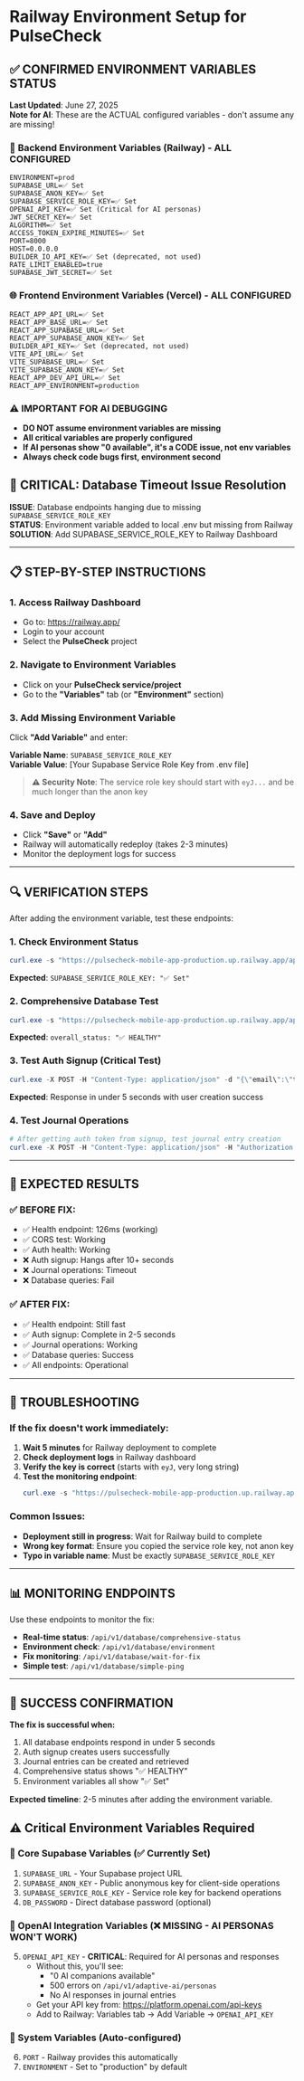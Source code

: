 # Railway Environment Setup for PulseCheck

## ✅ **CONFIRMED ENVIRONMENT VARIABLES STATUS**
**Last Updated**: June 27, 2025  
**Note for AI**: These are the ACTUAL configured variables - don't assume any are missing!

### 🚀 **Backend Environment Variables (Railway) - ALL CONFIGURED**
```
ENVIRONMENT=prod
SUPABASE_URL=✅ Set
SUPABASE_ANON_KEY=✅ Set  
SUPABASE_SERVICE_ROLE_KEY=✅ Set
OPENAI_API_KEY=✅ Set (Critical for AI personas)
JWT_SECRET_KEY=✅ Set
ALGORITHM=✅ Set
ACCESS_TOKEN_EXPIRE_MINUTES=✅ Set
PORT=8000
HOST=0.0.0.0
BUILDER_IO_API_KEY=✅ Set (deprecated, not used)
RATE_LIMIT_ENABLED=true
SUPABASE_JWT_SECRET=✅ Set
```

### 🌐 **Frontend Environment Variables (Vercel) - ALL CONFIGURED**
```
REACT_APP_API_URL=✅ Set
REACT_APP_BASE_URL=✅ Set
REACT_APP_SUPABASE_URL=✅ Set
REACT_APP_SUPABASE_ANON_KEY=✅ Set
BUILDER_API_KEY=✅ Set (deprecated, not used)
VITE_API_URL=✅ Set
VITE_SUPABASE_URL=✅ Set
VITE_SUPABASE_ANON_KEY=✅ Set
REACT_APP_DEV_API_URL=✅ Set
REACT_APP_ENVIRONMENT=production
```

### ⚠️ **IMPORTANT FOR AI DEBUGGING**
- **DO NOT assume environment variables are missing**
- **All critical variables are properly configured**
- **If AI personas show "0 available", it's a CODE issue, not env variables**
- **Always check code bugs first, environment second**

## 🚨 CRITICAL: Database Timeout Issue Resolution

**ISSUE**: Database endpoints hanging due to missing `SUPABASE_SERVICE_ROLE_KEY`  
**STATUS**: Environment variable added to local .env but missing from Railway  
**SOLUTION**: Add SUPABASE_SERVICE_ROLE_KEY to Railway Dashboard

---

## 📋 STEP-BY-STEP INSTRUCTIONS

### 1. Access Railway Dashboard
- Go to: https://railway.app/
- Login to your account
- Select the **PulseCheck** project

### 2. Navigate to Environment Variables
- Click on your **PulseCheck service/project**
- Go to the **"Variables"** tab (or **"Environment"** section)

### 3. Add Missing Environment Variable
Click **"Add Variable"** and enter:

**Variable Name**: `SUPABASE_SERVICE_ROLE_KEY`  
**Variable Value**: [Your Supabase Service Role Key from .env file]

> **⚠️ Security Note**: The service role key should start with `eyJ...` and be much longer than the anon key

### 4. Save and Deploy
- Click **"Save"** or **"Add"**  
- Railway will automatically redeploy (takes 2-3 minutes)
- Monitor the deployment logs for success

---

## 🔍 VERIFICATION STEPS

After adding the environment variable, test these endpoints:

### 1. Check Environment Status
```powershell
curl.exe -s "https://pulsecheck-mobile-app-production.up.railway.app/api/v1/database/environment"
```
**Expected**: `SUPABASE_SERVICE_ROLE_KEY: "✅ Set"`

### 2. Comprehensive Database Test
```powershell
curl.exe -s "https://pulsecheck-mobile-app-production.up.railway.app/api/v1/database/comprehensive-status"
```
**Expected**: `overall_status: "✅ HEALTHY"`

### 3. Test Auth Signup (Critical Test)
```powershell
curl.exe -X POST -H "Content-Type: application/json" -d "{\"email\":\"test@test.com\",\"password\":\"test123\"}" "https://pulsecheck-mobile-app-production.up.railway.app/api/v1/auth/signup"
```
**Expected**: Response in under 5 seconds with user creation success

### 4. Test Journal Operations
```powershell
# After getting auth token from signup, test journal entry creation
curl.exe -X POST -H "Content-Type: application/json" -H "Authorization: Bearer YOUR_TOKEN" -d "{\"content\":\"Test entry\",\"mood_level\":7}" "https://pulsecheck-mobile-app-production.up.railway.app/api/v1/journal/entries"
```

---

## 🎯 EXPECTED RESULTS

### ✅ BEFORE FIX:
- ✅ Health endpoint: 126ms (working)
- ✅ CORS test: Working  
- ✅ Auth health: Working
- ❌ Auth signup: Hangs after 10+ seconds
- ❌ Journal operations: Timeout
- ❌ Database queries: Fail

### ✅ AFTER FIX:
- ✅ Health endpoint: Still fast
- ✅ Auth signup: Complete in 2-5 seconds
- ✅ Journal operations: Working
- ✅ Database queries: Success
- ✅ All endpoints: Operational

---

## 🚨 TROUBLESHOOTING

### If the fix doesn't work immediately:

1. **Wait 5 minutes** for Railway deployment to complete
2. **Check deployment logs** in Railway dashboard
3. **Verify the key is correct** (starts with `eyJ`, very long string)
4. **Test the monitoring endpoint**:
   ```powershell
   curl.exe -s "https://pulsecheck-mobile-app-production.up.railway.app/api/v1/database/wait-for-fix"
   ```

### Common Issues:
- **Deployment still in progress**: Wait for Railway build to complete
- **Wrong key format**: Ensure you copied the service role key, not anon key
- **Typo in variable name**: Must be exactly `SUPABASE_SERVICE_ROLE_KEY`

---

## 📊 MONITORING ENDPOINTS

Use these endpoints to monitor the fix:

- **Real-time status**: `/api/v1/database/comprehensive-status`
- **Environment check**: `/api/v1/database/environment`  
- **Fix monitoring**: `/api/v1/database/wait-for-fix`
- **Simple test**: `/api/v1/database/simple-ping`

---

## 🎉 SUCCESS CONFIRMATION

**The fix is successful when:**
1. All database endpoints respond in under 5 seconds
2. Auth signup creates users successfully  
3. Journal entries can be created and retrieved
4. Comprehensive status shows "✅ HEALTHY"
5. Environment variables all show "✅ Set"

**Expected timeline**: 2-5 minutes after adding the environment variable.

## ⚠️ Critical Environment Variables Required

### 🔑 Core Supabase Variables (✅ Currently Set)
1. `SUPABASE_URL` - Your Supabase project URL
2. `SUPABASE_ANON_KEY` - Public anonymous key for client-side operations  
3. `SUPABASE_SERVICE_ROLE_KEY` - Service role key for backend operations
4. `DB_PASSWORD` - Direct database password (optional)

### 🤖 OpenAI Integration Variables (❌ MISSING - AI PERSONAS WON'T WORK)
5. `OPENAI_API_KEY` - **CRITICAL**: Required for AI personas and responses
   - Without this, you'll see:
     - "0 AI companions available" 
     - 500 errors on `/api/v1/adaptive-ai/personas`
     - No AI responses in journal entries
   - Get your API key from: https://platform.openai.com/api-keys
   - Add to Railway: Variables tab → Add Variable → `OPENAI_API_KEY`

### 🔧 System Variables (Auto-configured)
6. `PORT` - Railway provides this automatically
7. `ENVIRONMENT` - Set to "production" by default 